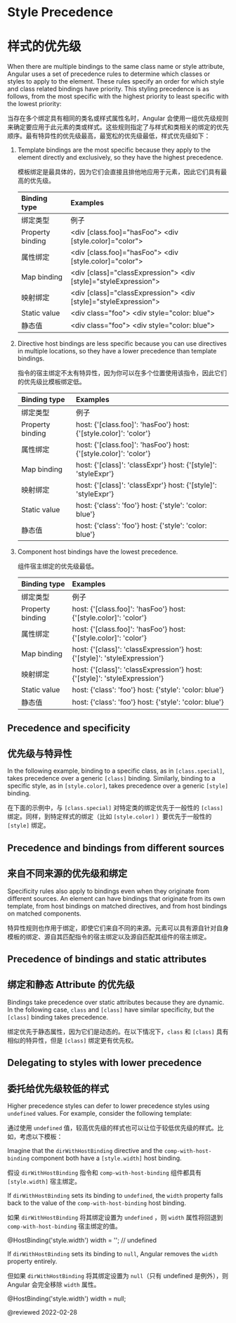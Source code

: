 # Style Precedence

# 样式的优先级

When there are multiple bindings to the same class name or style attribute, Angular uses a set of precedence rules to determine which classes or styles to apply to the element.
These rules specify an order for which style and class related bindings have priority.
This styling precedence is as follows, from the most specific with the highest priority to least specific with the lowest priority:

当存在多个绑定具有相同的类名或样式属性名时，Angular 会使用一组优先级规则来确定要应用于此元素的类或样式。这些规则指定了与样式和类相关的绑定的优先顺序。最有特异性的优先级最高，最宽松的优先级最低，样式优先级如下：

1. Template bindings are the most specific because they apply to the element directly and exclusively, so they have the highest precedence.

   模板绑定是最具体的，因为它们会直接且排他地应用于元素，因此它们具有最高的优先级。

   | Binding type | Examples |
   | :----------- | :------- |
   | 绑定类型 | 例子 |
   | Property binding | <code-example format="html" hideCopy language="html"> &lt;div [class.foo]="hasFoo"&gt; </code-example> <code-example format="html" hideCopy language="html" >&lt;div [style.color]="color"&gt; </code-example> |
   | 属性绑定 | <code-example format="html" hideCopy language="html"> &lt;div [class.foo]="hasFoo"&gt; </code-example> <code-example format="html" hideCopy language="html" >&lt;div [style.color]="color"&gt; </code-example> |
   | Map binding | <code-example format="html" hideCopy language="html"> &lt;div [class]="classExpression"&gt; </code-example> <code-example format="html" hideCopy language="html"> &lt;div [style]="styleExpression"&gt; </code-example> |
   | 映射绑定 | <code-example format="html" hideCopy language="html"> &lt;div [class]="classExpression"&gt; </code-example> <code-example format="html" hideCopy language="html"> &lt;div [style]="styleExpression"&gt; </code-example> |
   | Static value | <code-example format="html" hideCopy language="html"> &lt;div class="foo"&gt; </code-example> <code-example format="html" hideCopy language="html"> &lt;div style="color: blue"&gt; </code-example> |
   | 静态值 | <code-example format="html" hideCopy language="html"> &lt;div class="foo"&gt; </code-example> <code-example format="html" hideCopy language="html"> &lt;div style="color: blue"&gt; </code-example> |

1. Directive host bindings are less specific because you can use directives in multiple locations, so they have a lower precedence than template bindings.

   指令的宿主绑定不太有特异性，因为你可以在多个位置使用该指令，因此它们的优先级比模板绑定低。

   | Binding type | Examples |
   | :----------- | :------- |
   | 绑定类型 | 例子 |
   | Property binding | <code-example format="typescript" hideCopy language="typescript"> host: {'[class.foo]': 'hasFoo'} </code-example> <code-example format="typescript" hideCopy language="typescript"> host: {'[style.color]': 'color'} </code-example> |
   | 属性绑定 | <code-example format="typescript" hideCopy language="typescript"> host: {'[class.foo]': 'hasFoo'} </code-example> <code-example format="typescript" hideCopy language="typescript"> host: {'[style.color]': 'color'} </code-example> |
   | Map binding | <code-example format="typescript" hideCopy language="typescript"> host: {'[class]': 'classExpr'} </code-example> <code-example format="typescript" hideCopy language="typescript"> host: {'[style]': 'styleExpr'} </code-example> |
   | 映射绑定 | <code-example format="typescript" hideCopy language="typescript"> host: {'[class]': 'classExpr'} </code-example> <code-example format="typescript" hideCopy language="typescript"> host: {'[style]': 'styleExpr'} </code-example> |
   | Static value | <code-example format="typescript" hideCopy language="typescript"> host: {'class': 'foo'} </code-example> <code-example format="typescript" hideCopy language="typescript"> host: {'style': 'color: blue'} </code-example> |
   | 静态值 | <code-example format="typescript" hideCopy language="typescript"> host: {'class': 'foo'} </code-example> <code-example format="typescript" hideCopy language="typescript"> host: {'style': 'color: blue'} </code-example> |

1. Component host bindings have the lowest precedence.

   组件宿主绑定的优先级最低。

   | Binding type | Examples |
   | :----------- | :------- |
   | 绑定类型 | 例子 |
   | Property binding | <code-example format="typescript" hideCopy language="typescript"> host: {'[class.foo]': 'hasFoo'} </code-example> <code-example format="typescript" hideCopy language="typescript">host: {'[style.color]': 'color'} </code-example> |
   | 属性绑定 | <code-example format="typescript" hideCopy language="typescript"> host: {'[class.foo]': 'hasFoo'} </code-example> <code-example format="typescript" hideCopy language="typescript">host: {'[style.color]': 'color'} </code-example> |
   | Map binding | <code-example format="typescript" hideCopy language="typescript"> host: {'[class]': 'classExpression'} </code-example> <code-example format="typescript" hideCopy language="typescript"> host: {'[style]': 'styleExpression'} </code-example> |
   | 映射绑定 | <code-example format="typescript" hideCopy language="typescript"> host: {'[class]': 'classExpression'} </code-example> <code-example format="typescript" hideCopy language="typescript"> host: {'[style]': 'styleExpression'} </code-example> |
   | Static value | <code-example format="typescript" hideCopy language="typescript"> host: {'class': 'foo'} </code-example> <code-example format="typescript" hideCopy language="typescript"> host: {'style': 'color: blue'} </code-example> |
   | 静态值 | <code-example format="typescript" hideCopy language="typescript"> host: {'class': 'foo'} </code-example> <code-example format="typescript" hideCopy language="typescript"> host: {'style': 'color: blue'} </code-example> |

## Precedence and specificity

## 优先级与特异性

In the following example, binding to a specific class, as in `[class.special]`, takes precedence over a generic `[class]` binding.
Similarly, binding to a specific style, as in `[style.color]`, takes precedence over a generic `[style]` binding.

在下面的示例中，与 `[class.special]` 对特定类的绑定优先于一般性的 `[class]` 绑定。同样，到特定样式的绑定（比如 `[style.color]` ）要优先于一般性的 `[style]` 绑定。

<code-example header="src/app/app.component.html" path="attribute-binding/src/app/app.component.html" region="basic-specificity"></code-example>

## Precedence and bindings from different sources

## 来自不同来源的优先级和绑定

Specificity rules also apply to bindings even when they originate from different sources.
An element can have bindings that originate from its own template, from host bindings on matched directives, and from host bindings on matched components.

特异性规则也作用于绑定，即使它们来自不同的来源。元素可以具有源自针对自身模板的绑定、源自其匹配指令的宿主绑定以及源自匹配其组件的宿主绑定。

<code-example header="src/app/app.component.html" path="attribute-binding/src/app/app.component.html" region="source-specificity"></code-example>

## Precedence of bindings and static attributes

## 绑定和静态 Attribute 的优先级

Bindings take precedence over static attributes because they are dynamic.
In the following case, `class` and `[class]` have similar specificity, but the `[class]` binding takes precedence.

绑定优先于静态属性，因为它们是动态的。在以下情况下，`class` 和 `[class]` 具有相似的特异性，但是 `[class]` 绑定更有优先权。

<code-example header="src/app/app.component.html" path="attribute-binding/src/app/app.component.html" region="dynamic-priority"></code-example>

<a id="styling-delegation"></a>

## Delegating to styles with lower precedence

## 委托给优先级较低的样式

Higher precedence styles can defer to lower precedence styles using `undefined` values.
For example, consider the following template:

通过使用 `undefined` 值，较高优先级的样式也可以让位于较低优先级的样式。比如，考虑以下模板：

<code-example header="src/app/app.component.html" path="attribute-binding/src/app/app.component.html" region="style-delegation"></code-example>

Imagine that the `dirWithHostBinding` directive and the `comp-with-host-binding` component both have a `[style.width]` host binding.

假设 `dirWithHostBinding` 指令和 `comp-with-host-binding` 组件都具有 `[style.width]` 宿主绑定。

<code-example header="src/app/comp-with-host-binding.component.ts and dirWithHostBinding.directive.ts" path="attribute-binding/src/app/comp-with-host-binding.component.ts" region="hostbinding"></code-example>

If `dirWithHostBinding` sets its binding to `undefined`, the `width` property falls back to the value of the `comp-with-host-binding` host binding.

如果 `dirWithHostBinding` 将其绑定设置为 `undefined` ，则 `width` 属性将回退到 `comp-with-host-binding` 宿主绑定的值。

<code-example format="typescript" header="dirWithHostBinding directive" language="typescript">

&commat;HostBinding('style.width')
width = ''; // undefined

</code-example>

<div class="alert is-helpful">

If `dirWithHostBinding` sets its binding to `null`, Angular removes the `width` property entirely.

但如果 `dirWithHostBinding` 将其绑定设置为 `null`（只有 undefined 是例外），则 Angular 会完全移除 `width` 属性。

<code-example format="typescript" header="dirWithHostBinding" language="typescript">

&commat;HostBinding('style.width')
width = null;

</code-example>

</div>

<!-- links -->

<!-- external links -->

<!-- end links -->

@reviewed 2022-02-28